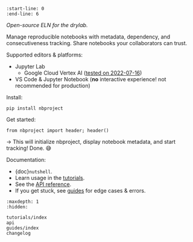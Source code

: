 ```{include} ../README.md
:start-line: 0
:end-line: 6
```

_Open-source ELN for the drylab._

Manage reproducible notebooks with metadata, dependency, and consecutiveness tracking.
Share notebooks your collaborators can trust.

Supported editors & platforms:

- Jupyter Lab
  - Google Cloud Vertex AI ([tested on 2022-07-16](https://github.com/laminlabs/nbproject/issues/170))
- VS Code & Jupyter Notebook (**no** interactive experience! not recommended for production)

Install:

```
pip install nbproject
```

Get started:

```
from nbproject import header; header()
```

→ This will initialize nbproject, display notebook metadata, and start tracking! Done. 😅

Documentation:

- {doc}`nutshell`.
- Learn usage in the [tutorials](tutorials/index).
- See the [API reference](api).
- If you get stuck, see [guides](guides/index) for edge cases & errors.

```{toctree}
:maxdepth: 1
:hidden:

tutorials/index
api
guides/index
changelog
```
